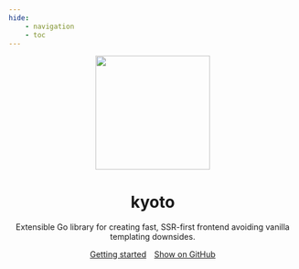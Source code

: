 ```yaml
---
hide:
    - navigation
    - toc
---
```


<p align="center">
    <img width="200" src="https://raw.githubusercontent.com/kyoto-framework/kyoto/master/docs/v1/docs/assets/kyoto.svg" />
</p>

<h1 align="center">kyoto</h1>

<p align="center">
    Extensible Go library for creating fast, SSR-first frontend avoiding vanilla templating downsides.
</p>

<p align="center">
    <a class="md-button md-button--primary" href="/getting-started">Getting started</a>
    <a class="md-button" href="https://github.com/kyoto-framework/kyoto" style="margin-left: 10px">Show on GitHub</a>
</p>
